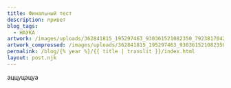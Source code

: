 ```yaml
---
title: Финальный тест
description: привет
blog_tags:
  - НАУКА
artwork: /images/uploads/362841815_195297463_930361521082350_7923817042515047013_n.jpg
artwork_compressed: /images/uploads/362841815_195297463_930361521082350_7923817042515047013_n.webp
permalink: /blog/{% year %}/{{ title | translit }}/index.html
layout: post.njk
---
```

аццуцацуа
